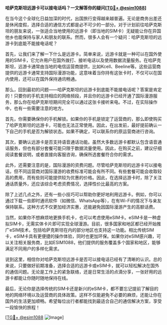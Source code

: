 **哈萨克斯坦远游卡可以接电话吗？一文解答你的疑问[[TG💪+ @esim1088](https://t.me/s/esim1088)]**

在当今这个全球化日益加深的时代，出国旅行变得越来越普遍。无论是商务出差还是休闲度假，选择合适的通信方式都是必不可少的一部分。对于计划前往哈萨克斯坦的朋友来说，一张适合当地使用的远游卡（即当地的SIM卡）无疑能让你在异国他乡也能保持与家人和朋友的联系。然而，很多人会有一个疑问：哈萨克斯坦的远游卡到底能不能接电话呢？

首先，让我们来了解一下什么是远游卡。简单来说，远游卡就是一种可以在国外使用的SIM卡，它允许用户在国外拨打、接听电话以及使用数据流量服务。在哈萨克斯坦，远游卡通常由当地的电信运营商提供，比如Kcell、Beeline等。这些运营商提供的远游卡通常支持国际漫游功能，这意味着当你持有这张卡时，不仅可以在国内使用，还可以在国外保持通讯畅通。

那么，回到最初的问题——哈萨克斯坦的远游卡到底能不能接电话呢？答案是肯定的！只要你的手机支持相应的网络频段，并且你的远游卡已经开通了国际漫游服务，那么你在哈萨克斯坦期间完全可以通过这张卡接听来电。不过，在实际操作中，也有一些需要注意的地方。

首先，你需要确保你的手机解锁。如果你的手机是锁定了运营商的，那么即使购买了哈萨克斯坦的远游卡，可能也无法正常使用。因此，在出发前，最好提前确认一下自己的手机是否为解锁状态。如果不确定，可以联系你的原运营商进行咨询。

其次，要确认远游卡是否支持语音通话功能。虽然大多数远游卡都默认包含语音通话服务，但也有部分套餐可能只限于数据流量使用。因此，在购买之前，建议仔细阅读套餐说明，或者直接向客服咨询，确保所选套餐符合你的需求。

此外，还需要注意的是，国际漫游的资费问题。尽管哈萨克斯坦的远游卡可以接电话，但不同运营商对国际漫游的收费标准可能会有所不同。有些套餐可能会收取较高的费用，而有些则可能提供较为优惠的价格。因此，在选择远游卡时，除了关注通话质量外，还应该综合考虑资费情况，选择性价比最高的方案。

除了上述几点之外，还有一些小技巧可以帮助你更好地利用远游卡。例如，你可以通过下载一些即时通讯软件（如微信、WhatsApp等），在有Wi-Fi的情况下与亲友保持联系。这种方式不仅更加经济实惠，还能避免因国际漫游产生的高额话费。

当然，如果你不想麻烦地更换手机卡，也可以考虑使用eSIM卡。eSIM卡是一种虚拟SIM卡，无需实体卡片即可实现全球漫游。目前，很多国家和地区都已经开始推广eSIM技术，包括哈萨克斯坦在内的部分地区也支持这一功能。相比传统SIM卡，eSIM卡具有更便捷的操作体验，同时也更加环保。如果你对eSIM感兴趣，可以关注相关服务商，比如ESIM1088，他们提供的服务覆盖多个国家和地区，能够满足不同用户的多样化需求。

说到这里，相信你对哈萨克斯坦远游卡是否可以接电话已经有了清晰的认识。总的来说，只要做好前期准备，选择合适的远游卡或eSIM卡，就可以轻松解决在国外的通信问题。无论是工作上的紧急联络，还是日常生活的点滴分享，一张好用的远游卡都能让你随时随地保持在线。

最后，无论你是选择传统的SIM卡还是新兴的eSIM卡，都不要忘记提前了解目的地的网络环境以及运营商的具体政策。这样不仅能避免不必要的麻烦，还能让你在国外的生活更加顺畅。希望每位出行者都能找到最适合自己的通信解决方案，享受一段愉快的旅程！

[[TG💪+ @esim1088](https://t.me/s/esim1088) ![Image](https://i.postimg.cc/4NQfJmqS/Snipaste-2025-05-13-00-14-12.png)]